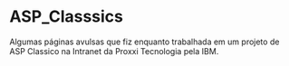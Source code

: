 # ASP_Classsics
Algumas páginas avulsas que fiz enquanto trabalhada em um projeto de ASP Classico na Intranet da Proxxi Tecnologia pela IBM. 